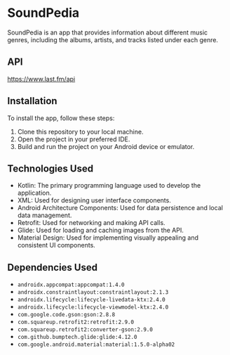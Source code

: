 # SoundPedia

SoundPedia is an app that provides information about different music genres, including the albums, artists, and tracks listed under each genre.

## API

https://www.last.fm/api

## Installation

To install the app, follow these steps:

1. Clone this repository to your local machine.
2. Open the project in your preferred IDE.
3. Build and run the project on your Android device or emulator.

## Technologies Used

- Kotlin: The primary programming language used to develop the application.
- XML: Used for designing user interface components.
- Android Architecture Components: Used for data persistence and local data management.
- Retrofit: Used for networking and making API calls.
- Glide: Used for loading and caching images from the API.
- Material Design: Used for implementing visually appealing and consistent UI components.

## Dependencies Used

- `androidx.appcompat:appcompat:1.4.0`
- `androidx.constraintlayout:constraintlayout:2.1.3`
- `androidx.lifecycle:lifecycle-livedata-ktx:2.4.0`
- `androidx.lifecycle:lifecycle-viewmodel-ktx:2.4.0`
- `com.google.code.gson:gson:2.8.8`
- `com.squareup.retrofit2:retrofit:2.9.0`
- `com.squareup.retrofit2:converter-gson:2.9.0`
- `com.github.bumptech.glide:glide:4.12.0`
- `com.google.android.material:material:1.5.0-alpha02`

